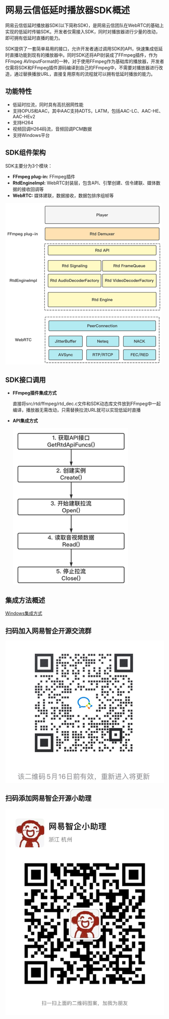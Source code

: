 # 网易云信低延时播放器SDK概述

网易云信低延时播放器SDK(以下简称SDK)，是网易云信团队在WebRTC的基础上实现的低延时传输SDK。开发者仅需接入SDK，同时对播放器进行少量的改动，即可拥有低延时直播的能力。

SDK提供了一套简单易用的接口，允许开发者通过调用SDK的API，快速集成低延时直播功能到现有的播放器中。同时SDK还将API封装成了FFmpeg插件，作为FFmpeg AVInputFormat的一种，对于使用FFmpeg作为基础库的播放器，开发者仅需将SDK和FFmpeg插件源码编译到自己的FFmpeg中，不需要对播放器进行改造，通过替换播放URL，直接复用原有的流程就可以拥有低延时播放的能力。

## 功能特性

- 低延时拉流，同时具有高抗弱网性能
- 支持OPUS和AAC，其中AAC支持ADTS，LATM，包括AAC-LC、AAC-HE、AAC-HEv2
- 支持H264
- 视频回调H264码流，音频回调PCM数据
- 支持Windows平台



## SDK组件架构

SDK主要分为3个模块：

- **FFmpeg plug-in:** FFmpeg插件
- **RtdEngineImpl:** WebRTC封装层，包含API、引擎创建、信令建联、媒体数据的接收回调等
- **WebRTC:** 媒体建联，数据接收，数据包排序组帧等

<img src="./lls-player_framework.png" alt="image-20220509150608189" style="zoom:50%;" />



## SDK接口调用

- **FFmpeg插件集成方式**

  直接将src/rtd/ffmpeg/rtd_dec.c文件和SDK动态库文件放到FFmpeg中一起编译，播放器无需改动，只需替换拉流URL就可以实现低延时直播

- **API集成方式**

  <img src="./api_calling_sequence_cn.png" alt="image-20220425154049330" style="zoom:50%;" />



## 集成方法概述

[Windows集成方式](https://github.com/GrowthEase/LLS-Player/blob/main/docs/Windows集成简介.md)

## 扫码加入网易智企开源交流群

![图片文字描述](https://github.com/GrowthEase/LLS-Player/blob/main/images/%E7%A4%BE%E7%BE%A4%E4%BA%8C%E7%BB%B4%E7%A0%81-5.9.jpg)

## 扫码添加网易智企开源小助理

![图片文字描述](https://github.com/GrowthEase/LLS-Player/blob/main/images/%E5%B0%8F%E5%8A%A9%E7%90%86%E5%BE%AE%E4%BF%A1%E5%8F%B7.jpg)

